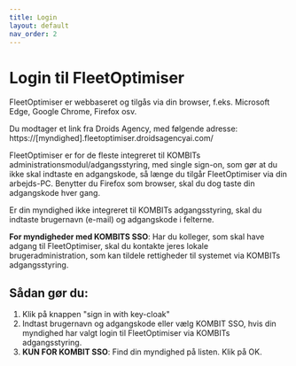 ```yaml
---
title: Login
layout: default
nav_order: 2
---
```

# Login til FleetOptimiser #
FleetOptimiser er webbaseret og tilgås via din browser, f.eks. Microsoft Edge, Google Chrome, Firefox osv.

Du modtager et link fra Droids Agency, med følgende adresse: https://[myndighed].fleetoptimiser.droidsagencyai.com/

FleetOptimiser er for de fleste integreret til KOMBITs administrationsmodul/adgangsstyring, med single sign-on, som gør at du ikke skal indtaste en adgangskode, 
så længe du tilgår FleetOptimiser via din arbejds-PC. Benytter du Firefox som browser, skal du dog taste din adgangskode hver gang.

Er din myndighed ikke integreret til KOMBITs adgangsstyring, skal du indtaste brugernavn (e-mail) og adgangskode i felterne.

**For myndigheder med KOMBITS SSO**: Har du kolleger, som skal have adgang til FleetOptimiser, skal du kontakte jeres lokale brugeradministration, som kan tildele rettigheder til systemet via KOMBITs adgangsstyring.

## Sådan gør du: ##
1. Klik på knappen "sign in with key-cloak"
2. Indtast brugernavn og adgangskode eller vælg KOMBIT SSO, hvis din myndighed har valgt login til FleetOptimiser via KOMBITs adgangsstyring.
3. **KUN FOR KOMBIT SSO**: Find din myndighed på listen. Klik på OK.
